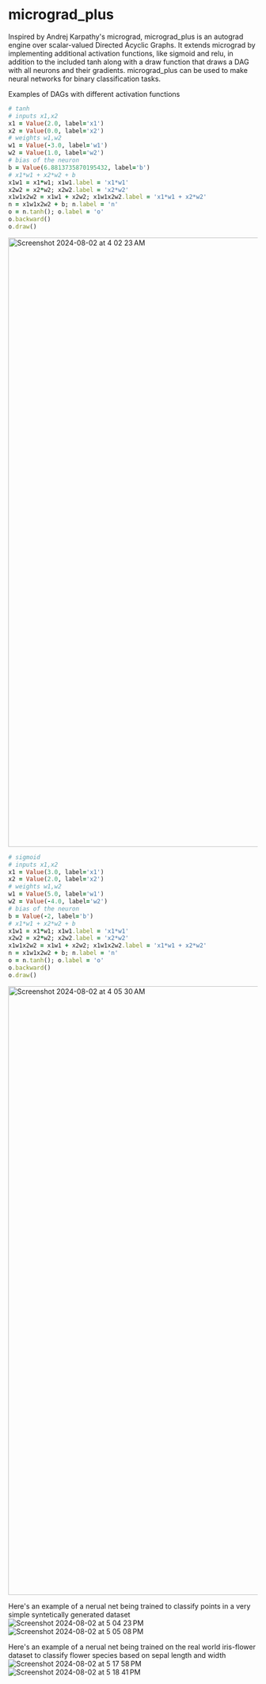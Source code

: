 # micrograd_plus

Inspired by Andrej Karpathy's micrograd, micrograd_plus is an autograd engine over scalar-valued Directed Acyclic Graphs. It extends micrograd by implementing additional activation functions, like sigmoid and relu, in addition to the included tanh along with a draw function that draws a DAG with all neurons and their gradients. micrograd_plus can be used to make neural networks for binary classification tasks. <br>

Examples of DAGs with different activation functions <br>

```ruby
# tanh
# inputs x1,x2
x1 = Value(2.0, label='x1')
x2 = Value(0.0, label='x2')
# weights w1,w2
w1 = Value(-3.0, label='w1')
w2 = Value(1.0, label='w2')
# bias of the neuron
b = Value(6.8813735870195432, label='b')
# x1*w1 + x2*w2 + b
x1w1 = x1*w1; x1w1.label = 'x1*w1'
x2w2 = x2*w2; x2w2.label = 'x2*w2'
x1w1x2w2 = x1w1 + x2w2; x1w1x2w2.label = 'x1*w1 + x2*w2'
n = x1w1x2w2 + b; n.label = 'n'
o = n.tanh(); o.label = 'o'
o.backward()
o.draw()
```

<img width="1229" alt="Screenshot 2024-08-02 at 4 02 23 AM" src="https://github.com/user-attachments/assets/412097e9-92c7-4060-b27e-4841918ac470"> <br>

```ruby
# sigmoid
# inputs x1,x2
x1 = Value(3.0, label='x1')
x2 = Value(2.0, label='x2')
# weights w1,w2
w1 = Value(5.0, label='w1')
w2 = Value(-4.0, label='w2')
# bias of the neuron
b = Value(-2, label='b')
# x1*w1 + x2*w2 + b
x1w1 = x1*w1; x1w1.label = 'x1*w1'
x2w2 = x2*w2; x2w2.label = 'x2*w2'
x1w1x2w2 = x1w1 + x2w2; x1w1x2w2.label = 'x1*w1 + x2*w2'
n = x1w1x2w2 + b; n.label = 'n'
o = n.tanh(); o.label = 'o'
o.backward()
o.draw()
```

<img width="1228" alt="Screenshot 2024-08-02 at 4 05 30 AM" src="https://github.com/user-attachments/assets/01f35d55-9e4f-48f6-8cc0-b51d08807412"> <br>

Here's an example of a nerual net being trained to classify points in a very simple syntetically generated dataset<br>
![Screenshot 2024-08-02 at 5 04 23 PM](https://github.com/user-attachments/assets/fcb4a0ab-a6a6-4bb3-8252-d67bf03de0db)
![Screenshot 2024-08-02 at 5 05 08 PM](https://github.com/user-attachments/assets/97578efd-4389-45d3-bc3b-bdda829ac399)

Here's an example of a nerual net being trained on the real world iris-flower dataset to classify flower species based on sepal length and width<br>
![Screenshot 2024-08-02 at 5 17 58 PM](https://github.com/user-attachments/assets/ef997a4b-de18-4f11-9169-bc32fc92ddf5)
![Screenshot 2024-08-02 at 5 18 41 PM](https://github.com/user-attachments/assets/3c6d6113-f83d-4aee-b169-d92de0b2b894)
